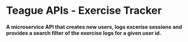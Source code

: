 # Teague APIs - Exercise Tracker

#### A microservice API that creates new users, logs excerise sessions and provides a search filter of the exercise logs for a given user id.


